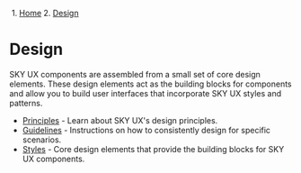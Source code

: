                 

 1.  [Home](/skyux/)
2.  [Design](/skyux/design.md)

Design
======

SKY UX components are assembled from a small set of core design elements. These design elements act as the building blocks for components and allow you to build user interfaces that incorporate SKY UX styles and patterns.

- [Principles](/skyux/design/principles.md) - Learn about SKY UX's design principles.
- [Guidelines](/skyux/design/guidelines.md) - Instructions on how to consistently design for specific scenarios.
- [Styles](/skyux/design/styles.md) - Core design elements that provide the building blocks for SKY UX components.